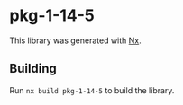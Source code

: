 # pkg-1-14-5

This library was generated with [Nx](https://nx.dev).

## Building

Run `nx build pkg-1-14-5` to build the library.
